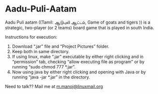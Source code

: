 ﻿Aadu-Puli-Aatam
===============

Aadu Puli aatam ((Tamil: ஆடுபுலி ஆட்டம், Game of goats and tigers )) is a strategic, two-player (or 2 teams) board game that is played in south India.



Instructions for execution:
1. Download “.jar” file and “Project Pictures” folder.
2. Keep both in same directory.
3. If using linux, make “.jar” executable by either right clicking and    in “permission” tab, checking “allow executing file as program” or 
by running “sudo chmod 777 *.jar”.
4. Now using java by either right clicking and opening with Java or by running “java -jar *.jar” in the directory.

Need to talk??
	Mail me at m.manoj@linuxmail.org

	    	 
	
